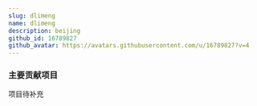 ```yaml
---
slug: dlimeng
name: dlimeng
description: beijing
github_id: 16789827
github_avatar: https://avatars.githubusercontent.com/u/16789827?v=4
---
```


### 主要贡献项目

项目待补充
